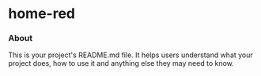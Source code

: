 home-red
========

### About

This is your project's README.md file. It helps users understand what your
project does, how to use it and anything else they may need to know.